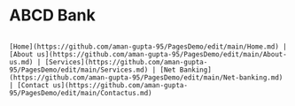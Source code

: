# ABCD Bank
                                                                                                [Home](https://github.com/aman-gupta-95/PagesDemo/edit/main/Home.md) | [About us](https://github.com/aman-gupta-95/PagesDemo/edit/main/About-us.md) | [Services](https://github.com/aman-gupta-95/PagesDemo/edit/main/Services.md) | [Net Banking](https://github.com/aman-gupta-95/PagesDemo/edit/main/Net-banking.md) | [Contact us](https://github.com/aman-gupta-95/PagesDemo/edit/main/Contactus.md) 
